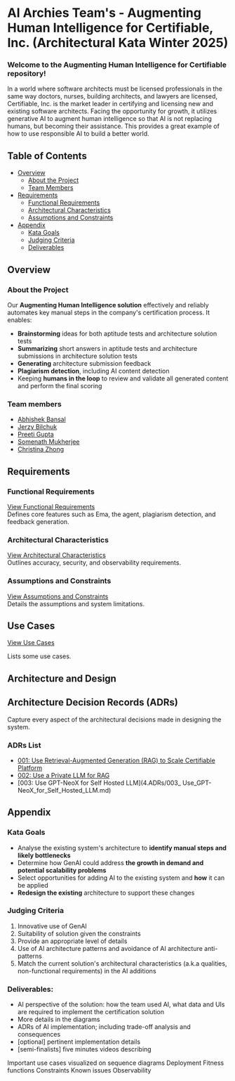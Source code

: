 # **AI Archies Team's - Augmenting Human Intelligence for Certifiable, Inc. (Architectural Kata Winter 2025)**

### Welcome to the Augmenting Human Intelligence for Certifiable repository!

In a world where software architects must be licensed professionals in the same way doctors, nurses, building architects, and lawyers are licensed, Certifiable, Inc. is the market leader in certifying and licensing new and existing software architects.  Facing the opportunity for growth, it utilizes generative AI to augment human intelligence so that AI is not replacing humans, but becoming their assistance. This provides a great example of how to use responsible AI to build a better world.

## **Table of Contents**

- [Overview](#overview)
  - [About the Project](#about-the-project)
  - [Team Members](#team-members)
- [Requirements](#requirements)
  - [Functional Requirements](#functional-requirements)
  - [Architectural Characteristics](#architectural-characteristics)
  - [Assumptions and Constraints](#assumptions-and-constraints)
- [Appendix](#appendix)
  - [Kata Goals](#kata-goals)
  - [Judging Criteria](#judging-criteria)
  - [Deliverables](#deliverables)

## **Overview**

### **About the Project**

Our **Augmenting Human Intelligence solution** effectively and reliably automates key manual steps in the company's certification process. It enables:

- **Brainstorming** ideas for both aptitude tests and architecture solution tests
- **Summarizing** short answers in aptitude tests and architecture submissions in architecture solution tests
- **Generating** architecture submission feedback
- **Plagiarism detection**, including AI content detection
- Keeping **humans in the loop** to review and validate all generated content and perform the final scoring

### **Team members**

* [Abhishek Bansal](https://www.linkedin.com/in/bansala/)
* [Jerzy Bilchuk](https://www.linkedin.com/in/jerzybilchuk/)
* [Preeti Gupta](https://www.linkedin.com/in/pep/)
* [Somenath Mukherjee](https://www.linkedin.com/in/somenathmukherjee/)
* [Christina Zhong](https://www.linkedin.com/in/zhongchristina/)

## **Requirements** 

### Functional Requirements
[View Functional Requirements](1.Requirements/01_Functional_Requirements.md)  
Defines core features such as Ema, the agent, plagiarism detection, and feedback generation.

### Architectural Characteristics
[View Architectural Characteristics](1.Requirements/02_Architectural_Characteristics.md)  
Outlines accuracy, security, and observability requirements.

### Assumptions and Constraints
[View Assumptions and Constraints](1.Requirements/03_Assumption_and_Constraints.md)  
Details the assumptions and system limitations.

## **Use Cases**

[View Use Cases](2.Features/Use_Cases.md)

Lists some use cases.

## **Architecture and Design**

## **Architecture Decision Records (ADRs)** 

Capture every aspect of the architectural decisions made in designing the system.

### ADRs List

- [001: Use Retrieval-Augmented Generation (RAG) to Scale Certifiable Platform](4.ADRs/001_Use_Retrieval-Augmented_Generation(RAG)_to_Scale_Certifiable_Platform.md)
- [002: Use a Private LLM for RAG](4.ADRs/002_Use_a_Private_LLM_for_RAG.md)
- [003: Use GPT-NeoX for Self Hosted LLM](4.ADRs/003_ Use_GPT-NeoX_for_Self_Hosted_LLM.md)
 

## **Appendix**

### Kata Goals

- Analyse the existing system's architecture to **identify manual steps and likely bottlenecks** 
- Determine how GenAI could address **the growth in demand and potential scalability problems** 
- Select opportunities for adding AI to the existing system and **how** it can be applied
- **Redesign the existing** architecture to support these changes
  
### Judging Criteria

1. Innovative use of GenAI
2. Suitability of solution given the constraints
3. Provide an appropriate level of details
4. Use of AI architecture patterns and avoidance of AI architecture anti-patterns 
5. Match the current solution's architectural characteristics (a.k.a qualities, non-functional requirements) in the AI additions

### Deliverables: 
- AI perspective of the solution: how the team used AI, what data and UIs are required to implement the certification solution 
- More details in the diagrams
- ADRs of AI implementation; including trade-off analysis and consequences
- [optional] pertinent implementation details
- [semi-finalists] five minutes videos describing

Important use cases visualized on sequence diagrams
Deployment
Fitness functions
Constraints Known issues
Observability
